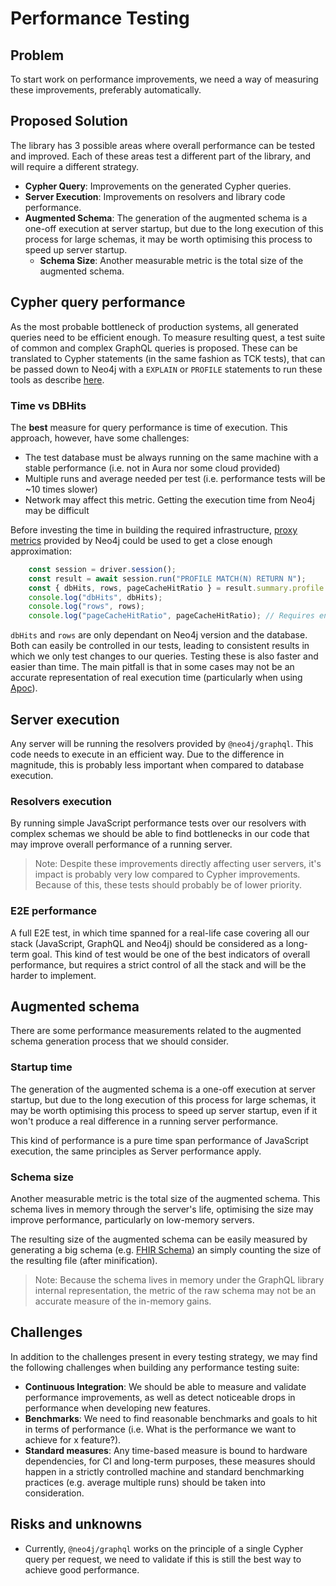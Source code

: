 # Performance Testing

## Problem
To start work on performance improvements, we need a way of measuring these improvements, preferably automatically.

## Proposed Solution
The library has 3 possible areas where overall performance can be tested and improved. Each of these areas test a different part of the library, and will require a different strategy.

* **Cypher Query**: Improvements on the generated Cypher queries.
* **Server Execution**:  Improvements on resolvers and library code performance.
* **Augmented Schema**: The generation of the augmented schema is a one-off execution at server startup, but due to the long execution of this process for large schemas, it may be worth optimising this process to speed up server startup.
	* **Schema Size**: Another measurable metric is the total size of the augmented schema.

## Cypher query performance
As the most probable bottleneck of production systems, all generated queries need to be efficient enough. To measure resulting quest, a test suite of common and complex GraphQL queries is proposed. These can be translated to Cypher statements (in the same fashion as TCK tests), that can be passed down to Neo4j with a `EXPLAIN` or `PROFILE` statements to run these tools as describe [here](https://neo4j.com/docs/cypher-manual/4.4/query-tuning/#how-do-i-profile-a-query).

### Time vs DBHits
The **best** measure for query performance is time of execution. This approach, however, have some challenges:
* The test database must be always running on the same machine with a stable performance (i.e. not in Aura nor some cloud provided)
* Multiple runs and average needed per test (i.e. performance tests will be ~10 times slower)
* Network may affect this metric. Getting the execution time from Neo4j may be difficult

Before investing the time in building the required infrastructure, [proxy metrics](https://neo4j.com/docs/cypher-manual/current/execution-plans/) provided by Neo4j could be used to get a close enough approximation:

```typescript
    const session = driver.session();
    const result = await session.run("PROFILE MATCH(N) RETURN N");
    const { dbHits, rows, pageCacheHitRatio } = result.summary.profile || {};
    console.log("dbHits", dbHits);
    console.log("rows", rows);
    console.log("pageCacheHitRatio", pageCacheHitRatio); // Requires enterprise
```

`dbHits` and `rows` are only dependant on Neo4j version and the database. Both can easily be controlled in our tests, leading to consistent results in which we only test changes to our queries. Testing these is also faster and easier than time. The main pitfall is that in some cases may not be an accurate representation of real execution time (particularly when using [Apoc](https://neo4j.com/labs/apoc/)).

## Server execution
Any server will be running the resolvers provided by `@neo4j/graphql`. This code needs to execute in an efficient way. Due to the difference in magnitude, this is probably less important when compared to database execution.

### Resolvers execution
By running simple JavaScript performance tests over our resolvers with complex schemas we should be able to find bottlenecks in our code that may improve overall performance of a running server.

> Note: Despite these improvements directly affecting user servers, it's impact is probably very low compared to Cypher improvements. Because of this, these tests should probably be of lower priority.
### E2E performance
A full E2E test, in which time spanned for a real-life case covering all our stack (JavaScript, GraphQL and Neo4j) should be considered as a long-term goal. This kind of test would be one of the best indicators of overall performance, but requires a strict control of all the stack and will be the harder to implement.

## Augmented schema
There are some performance measurements related to the augmented schema generation process that we should consider. 

### Startup time
The generation of the augmented schema is a one-off execution at server startup, but due to the long execution of this process for large schemas, it may be worth optimising this process to speed up server startup, even if it won't produce a real difference in a running server performance.

This kind of performance is a pure time span performance of JavaScript execution, the same principles as Server performance apply.

### Schema size
Another measurable metric is the total size of the augmented schema. This schema lives in memory through the server's life, optimising the size may improve performance, particularly on low-memory servers.

The resulting size of the augmented schema can be easily measured by generating a big schema (e.g. [FHIR Schema](https://gist.github.com/aspectgfg/087612013e61eac4f7dffff1dc372a5e)) an simply counting the size of the resulting file (after minification).

> Note: Because the schema lives in memory under the GraphQL library internal representation, the metric of the raw schema may not be an accurate measure of the in-memory gains.
## Challenges
In addition to the challenges present in every testing strategy, we may find the following challenges when building any performance testing suite:
* **Continuous Integration**: We should be able to measure and validate performance improvements, as well as detect noticeable drops in performance when developing new features.
* **Benchmarks**: We need to find reasonable benchmarks and goals to hit in terms of performance (i.e. What is the performance we want to achieve for x feature?).
* **Standard measures**: Any time-based measure is bound to hardware dependencies, for CI and long-term purposes, these measures should happen in a strictly controlled machine and standard benchmarking practices (e.g. average multiple runs) should be taken into consideration.

## Risks and unknowns
* Currently, `@neo4j/graphql` works on the principle of a single Cypher query per request, we need to validate if this is still the best way to achieve good performance.
